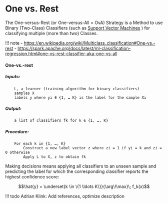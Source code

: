 # One vs. Rest

The One-versus-Rest (or One-versus-All = OvA) Strategy is a Method to use Binary (Two-Class) Classifiers (such as [Support Vector Machines](../methods/support_vector_machine.md) ) for classifying multiple (more than two) Classes.

!!! note 
    - https://en.wikipedia.org/wiki/Multiclass_classification#One-vs.-rest
    - https://spark.apache.org/docs/latest/ml-classification-regression.html#one-vs-rest-classifier-aka-one-vs-all

#### One-vs.-rest

##### Inputs:

        L, a learner (training algorithm for binary classifiers)
        samples X
        labels y where yi ∈ {1, … K} is the label for the sample Xi

##### Output:

        a list of classifiers fk for k ∈ {1, …, K}

##### Procedure:

        For each k in {1, …, K}
            Construct a new label vector z where zi = 1 if yi = k and zi = 0 otherwise
            Apply L to X, z to obtain fk

Making decisions means applying all classifiers to an unseen sample and
predicting the label for which the corresponding classifier reports the
highest confidence score:

$$\hat{y} = \underset{k \in \{1 \ldots K\}}{\arg\!\max}\; f_k(x)$$


!!! todo
    Adrian Klink: Add references, optimize description
